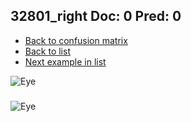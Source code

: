 ## 32801_right Doc: 0 Pred: 0
- [Back to confusion matrix](https://github.com/juliandewit/kaggle_retinopathy/blob/master/matrix.md)
- [Back to list](https://github.com/juliandewit/kaggle_retinopathy/blob/master/lists/00/list.md)
- [Next example in list](https://github.com/juliandewit/kaggle_retinopathy/blob/master/lists/00/32/32804_left.md)

![Eye](https://retinopaty.blob.core.windows.net/size1024/32801_right_0.jpeg)

### 

![Eye]()
